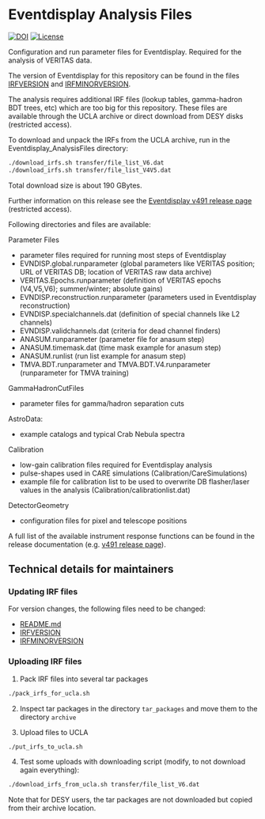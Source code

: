# Eventdisplay Analysis Files

[![DOI](https://zenodo.org/badge/220767628.svg)](https://zenodo.org/doi/10.5281/zenodo.10616288)
[![License](https://img.shields.io/badge/License-BSD_3--Clause-blue.svg)](https://opensource.org/licenses/BSD-3-Clause)

Configuration and run parameter files for Eventdisplay. Required for the analysis of VERITAS data.

The version of Eventdisplay for this repository can be found in the files [IRFVERSION](IRFVERSION) and [IRFMINORVERSION](IRFMINORVERSION).

The analysis requires additional IRF files (lookup tables, gamma-hadron BDT trees, etc) which are too big for this repository. These files are available through the UCLA archive or direct download from DESY disks (restricted access).

To download and unpack the IRFs from the UCLA archive, run in the Eventdisplay\_AnalysisFiles directory:

```bash
./download_irfs.sh transfer/file_list_V6.dat
./download_irfs.sh transfer/file_list_V4V5.dat
```

Total download size is about 190 GBytes.

Further information on this release see the [Eventdisplay v491 release page](https://github.com/VERITAS-Observatory/EventDisplay_Release_v491/blob/main/README.md) (restricted access).

Following directories and files are available:

Parameter Files

- parameter files required for running most steps of Eventdisplay
- EVNDISP.global.runparameter (global parameters like VERITAS position; URL of VERITAS DB; location of VERITAS raw data archive)
- VERITAS.Epochs.runparameter (definition of VERITAS epochs (V4,V5,V6); summer/winter; absolute gains)
- EVNDISP.reconstruction.runparameter (parameters used in Eventdisplay reconstruction)
- EVNDISP.specialchannels.dat (definition of special channels like L2 channels)
- EVNDISP.validchannels.dat (criteria for dead channel finders)
- ANASUM.runparameter (parameter file for anasum step)
- ANASUM.timemask.dat (time mask example for anasum step)
- ANASUM.runlist (run list example for anasum step)
- TMVA.BDT.runparameter and TMVA.BDT.V4.runparameter (runparameter for TMVA training)

GammaHadronCutFiles

- parameter files for gamma/hadron separation cuts

AstroData:

- example catalogs and typical Crab Nebula spectra

Calibration

- low-gain calibration files required for Eventdisplay analysis
- pulse-shapes used in CARE simulations (Calibration/CareSimulations)
- example file for calibration list to be used to overwrite DB flasher/laser values in the analysis (Calibration/calibrationlist.dat)

DetectorGeometry

- configuration files for pixel and telescope positions

A full list of the available instrument response functions can be found in the release documentation (e.g. [v491 release page](https://github.com/VERITAS-Observatory/EventDisplay_Release_v491/blob/main/README.md)).

## Technical details for maintainers

### Updating IRF files

For version changes, the following files need to be changed:

- [README.md](README.md)
- [IRFVERSION](IRFVERSION)
- [IRFMINORVERSION](IRFMINORVERSION)

### Uploading IRF files

1. Pack IRF files into several tar packages

```bash
./pack_irfs_for_ucla.sh
```

2. Inspect tar packages in the directory `tar_packages` and move them to the directory `archive`

3. Upload files to UCLA

```bash
./put_irfs_to_ucla.sh
```

4. Test some uploads with downloading script (modify, to not download again everything):

```bash
./download_irfs_from_ucla.sh transfer/file_list_V6.dat
```

Note that for DESY users, the tar packages are not downloaded but copied from their archive location.
